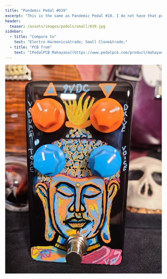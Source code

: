 ```yaml
---
title: "Pandemic Pedal #039"
excerpt: "This is the same as Pandemic Pedal #10. I do not have that pedal any more as that is my first sale. Sold to a friend that I have played \"The Last of Us: Factions\" with for years. He loves the sound of it. His has a yinyang like the original. For this one I wante to do something different so I painted the budha. I like these colors alot."
header:
  teaser: /assets/images/pedals/small/039.jpg
sidebar:
  - title: "Compare to"
    text: "Electro Harmonics&trade; Small Clone&trade;"
  - title: "PCB from"
    text: "[PedalPCB Mahayana](https://www.pedalpcb.com/product/mahayana/)"
---
```


![header](/assets/images/pedals/039.jpg)
